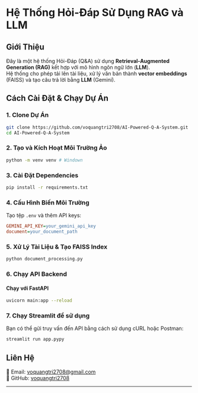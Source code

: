 
# **Hệ Thống Hỏi-Đáp Sử Dụng RAG và LLM**  

## **Giới Thiệu**  
Đây là một hệ thống Hỏi-Đáp (Q&A) sử dụng **Retrieval-Augmented Generation (RAG)** kết hợp với mô hình ngôn ngữ lớn (**LLM**).  
Hệ thống cho phép tải lên tài liệu, xử lý văn bản thành **vector embeddings** (FAISS) và tạo câu trả lời bằng **LLM** (Gemini).  



## **Cách Cài Đặt & Chạy Dự Án**  

### **1. Clone Dự Án**  
```sh
git clone https://github.com/voquangtri2708/AI-Powered-Q-A-System.git
cd AI-Powered-Q-A-System
```

### **2. Tạo và Kích Hoạt Môi Trường Ảo**  
```sh
python -m venv venv # Windown
```

### **3. Cài Đặt Dependencies**  
```sh
pip install -r requirements.txt
```

### **4. Cấu Hình Biến Môi Trường**  
Tạo tệp `.env` và thêm API keys:  
```ini
GEMINI_API_KEY=your_gemini_api_key
document=your_document_path
```

### **5. Xử Lý Tài Liệu & Tạo FAISS Index**  
```sh
python document_processing.py
```

### **6. Chạy API Backend**  
#### **Chạy với FastAPI**  
```sh
uvicorn main:app --reload
```

### **7. Chạy Streamlit để sử dụng**  
Bạn có thể gửi truy vấn đến API bằng cách sử dụng cURL hoặc Postman:  

```sh
streamlit run app.pypy
```


## **Liên Hệ**  
📧 Email: voquangtri2708@gmail.com  
🔗 GitHub: [voquangtri2708](https://github.com/voquangtri2708)  

---
